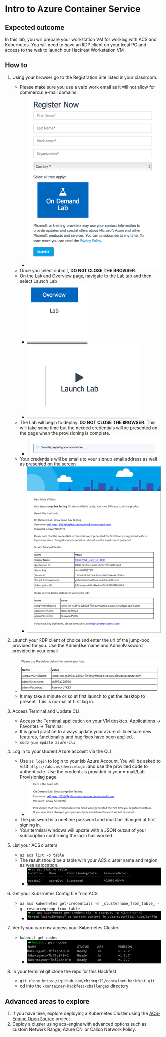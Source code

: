 # Intro to Azure Container Service

## Expected outcome

In this lab, you will prepare your workstation VM for working with ACS and Kubernetes. You will need to have an RDP client on your local PC and access to the web to launch our Hackfest Workstation VM.

## How to

1. Using your browser go to the Registration Site listed in your classroom.
    * Please make sure you use a valid work email as it will not allow for commercial e-mail domains.
        * ![SignUp](./images/signup.png)
    * Once you select submit, **DO NOT CLOSE THE BROWSER**.
    * On the Lab and Overview page, navigate to the Lab tab and then select Launch Lab
        * ![Overview](./images/overview.png)
        * ![Launch Lab](./images/launch.png)
    * The Lab will begin to deploy. **DO NOT CLOSE THE BROWSER**. This will take some time but the needed credentials will be presented on the page when the provisioning is complete.
        * ![Preparing Lab](./images/preparing.png)
    * Your credentials will be emails to your signup email address as well as presented on the screen
        * ![Credentials](./images/creds-email.png)

2. Launch your RDP client of choice and enter the url of the jump-box provided for you. Use the AdminUsername and AdminPassword provided in your email
    *  ![Jumpbox Credentials](./images/jumpboxinfo.png)
    * It may take a minute or so at first launch to get the desktop to present. This is normal at first log in.

3. Access Terminal and Update CLI.
    * Access the Terminal application on your VM desktop. Applications -> Favorites -> Terminal 
    * It is good practice to always update your azure cli to ensure new features, functionality and bug fixes have been applied.
    * ``sudo yum update azure-cli``  

4. Log in to your student Azure account via the CLI
    * Use ``az login`` to login to your lab Azure Account. You will be asked to visit ``https://aka.ms/devicelogin`` and use the provided code to authenticate. Use the credentials provided in your e-mail/Lab Provisioning page.
        *    ![Azure Credentials](./images/azureinfo.png)
    * The password is a onetime password and must be changed at first signing in.
    * Your terminal windows will update with a JSON output of your subscription confirming the login has worked.

5. List your ACS clusters
    * ``az acs list -o table``
    * The result should be a table with your ACS cluster name and region as well as location.
        * ![az acs list](./images/acs-list.png)

6. Get your Kubernetes Config file from ACS
    * ``az acs kubernetes get-credentials -n _clustername_from_table_ -g _resourcegroup_from_table_``
        * ![az acs kubernetes get-credentials](./images/az-getcred.png)

7. Verify you can now access your Kubernetes Cluster.
    * ``kubectl get nodes``
        *  ![kubectl get nodes](./images/k8sgetnodes.png)

8. In your terminal git clone the repo for this Hackfest
    * ``git clone https://github.com/chzbrgr71/container-hackfest.git``
    * cd into the ``/container-hackfest/challenges`` directory 

## Advanced areas to explore

1. If you have time, explore deploying a Kubernetes Cluster using the [ACS-Engine Open Source](https://github.com/Azure/acs-engine) project. 
2. Deploy a cluster using acs-engine with advanced options such as custom Network Range, Azure CNI or Calico Network Policy. 
